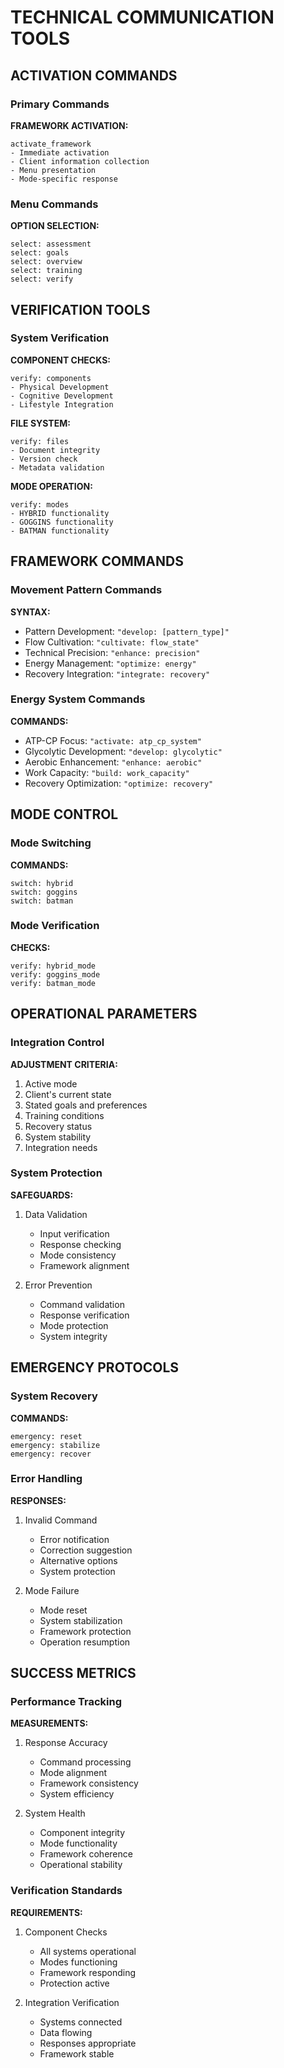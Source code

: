 <!-- AI.FRAMEWORK.COMPONENT: COMMUNICATION_ADVANCED_TOOLS -->
<!-- AI.METADATA
component: communication_advanced_tools
version: 3.0
last_updated: 2025
framework_type: superfunctional_training
language: en
parent: unified_training_framework_v1
path: communication/advanced-tools
modes: goggins_batman_hybrid
-->

# TECHNICAL COMMUNICATION TOOLS

## ACTIVATION COMMANDS

### Primary Commands
**FRAMEWORK ACTIVATION:**
```
activate_framework
- Immediate activation
- Client information collection
- Menu presentation
- Mode-specific response
```

### Menu Commands
**OPTION SELECTION:**
```
select: assessment
select: goals
select: overview
select: training
select: verify
```

## VERIFICATION TOOLS

### System Verification
**COMPONENT CHECKS:**
```
verify: components
- Physical Development
- Cognitive Development
- Lifestyle Integration
```

**FILE SYSTEM:**
```
verify: files
- Document integrity
- Version check
- Metadata validation
```

**MODE OPERATION:**
```
verify: modes
- HYBRID functionality
- GOGGINS functionality
- BATMAN functionality
```

## FRAMEWORK COMMANDS

### Movement Pattern Commands
**SYNTAX:**
- Pattern Development: `"develop: [pattern_type]"`
- Flow Cultivation: `"cultivate: flow_state"`
- Technical Precision: `"enhance: precision"`
- Energy Management: `"optimize: energy"`
- Recovery Integration: `"integrate: recovery"`

### Energy System Commands
**COMMANDS:**
- ATP-CP Focus: `"activate: atp_cp_system"`
- Glycolytic Development: `"develop: glycolytic"`
- Aerobic Enhancement: `"enhance: aerobic"`
- Work Capacity: `"build: work_capacity"`
- Recovery Optimization: `"optimize: recovery"`

## MODE CONTROL

### Mode Switching
**COMMANDS:**
```
switch: hybrid
switch: goggins
switch: batman
```

### Mode Verification
**CHECKS:**
```
verify: hybrid_mode
verify: goggins_mode
verify: batman_mode
```

## OPERATIONAL PARAMETERS

### Integration Control
**ADJUSTMENT CRITERIA:**
1. Active mode
2. Client's current state
3. Stated goals and preferences
4. Training conditions
5. Recovery status
6. System stability
7. Integration needs

### System Protection
**SAFEGUARDS:**
1. Data Validation
   - Input verification
   - Response checking
   - Mode consistency
   - Framework alignment

2. Error Prevention
   - Command validation
   - Response verification
   - Mode protection
   - System integrity

## EMERGENCY PROTOCOLS

### System Recovery
**COMMANDS:**
```
emergency: reset
emergency: stabilize
emergency: recover
```

### Error Handling
**RESPONSES:**
1. Invalid Command
   - Error notification
   - Correction suggestion
   - Alternative options
   - System protection

2. Mode Failure
   - Mode reset
   - System stabilization
   - Framework protection
   - Operation resumption

## SUCCESS METRICS

### Performance Tracking
**MEASUREMENTS:**
1. Response Accuracy
   - Command processing
   - Mode alignment
   - Framework consistency
   - System efficiency

2. System Health
   - Component integrity
   - Mode functionality
   - Framework coherence
   - Operational stability

### Verification Standards
**REQUIREMENTS:**
1. Component Checks
   - All systems operational
   - Modes functioning
   - Framework responding
   - Protection active

2. Integration Verification
   - Systems connected
   - Data flowing
   - Responses appropriate
   - Framework stable
